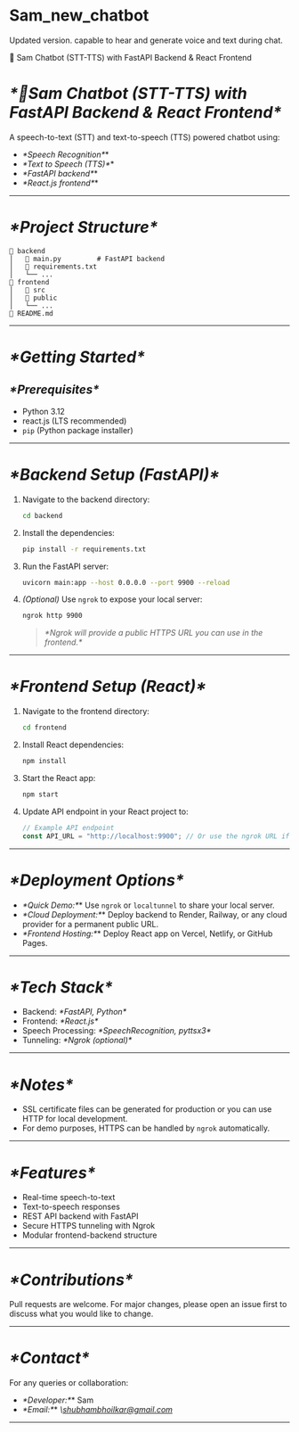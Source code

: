# Sam_new_chatbot
Updated version. capable to hear and generate voice and text during chat.

🚀 Sam Chatbot (STT-TTS) with FastAPI Backend & React Frontend

# *\*🚀Sam Chatbot (STT-TTS) with FastAPI Backend & React Frontend\**

A speech-to-text (STT) and text-to-speech (TTS) powered chatbot using:

* *\*Speech Recognition\**\*
* *\*Text to Speech (TTS)\**\*
* *\*FastAPI backend\**\*
* *\*React.js frontend\**\*

---

# *\*Project Structure\**

```text
🔹 backend
│   🔹 main.py         # FastAPI backend
│   🔹 requirements.txt
│   └── ...
🔹 frontend
│   🔹 src
│   🔹 public
│   └── ...
🔹 README.md
```

---

# *\*Getting Started\**

## *\*Prerequisites\**

* Python 3.12
* react.js (LTS recommended)
* `pip` (Python package installer)

---

# *\*Backend Setup (FastAPI)\**

1. Navigate to the backend directory:

   ```bash
   cd backend
   ```

2. Install the dependencies:

   ```bash
   pip install -r requirements.txt
   ```

3. Run the FastAPI server:

   ```bash
   uvicorn main:app --host 0.0.0.0 --port 9900 --reload
   ```

4. *(Optional)* Use `ngrok` to expose your local server:

   ```bash
   ngrok http 9900
   ```

   > *\*Ngrok will provide a public HTTPS URL you can use in the frontend.\**

---

# *\*Frontend Setup (React)\**

1. Navigate to the frontend directory:

   ```bash
   cd frontend
   ```

2. Install React dependencies:

   ```bash
   npm install
   ```

3. Start the React app:

   ```bash
   npm start
   ```

4. Update API endpoint in your React project to:

   ```javascript
   // Example API endpoint
   const API_URL = "http://localhost:9900"; // Or use the ngrok URL if tunneling
   ```

---

# *\*Deployment Options\**

* *\*Quick Demo:\**\* Use `ngrok` or `localtunnel` to share your local server.
* *\*Cloud Deployment:\**\* Deploy backend to Render, Railway, or any cloud provider for a permanent public URL.
* *\*Frontend Hosting:\**\* Deploy React app on Vercel, Netlify, or GitHub Pages.

---

# *\*Tech Stack\**

* Backend: *\*FastAPI, Python\**
* Frontend: *\*React.js\**
* Speech Processing: *\*SpeechRecognition, pyttsx3\**
* Tunneling: *\*Ngrok (optional)\**

---

# *\*Notes\**

* SSL certificate files can be generated for production or you can use HTTP for local development.
* For demo purposes, HTTPS can be handled by `ngrok` automatically.

---

# *\*Features\**

* Real-time speech-to-text
* Text-to-speech responses
* REST API backend with FastAPI
* Secure HTTPS tunneling with Ngrok
* Modular frontend-backend structure

---

# *\*Contributions\**

Pull requests are welcome. For major changes, please open an issue first to discuss what you would like to change.

---

# *\*Contact\**

For any queries or collaboration:

* *\*Developer:\**\* Sam
* *\*Email:\**\* *\shubhambhoilkar@gmail.com*

---
